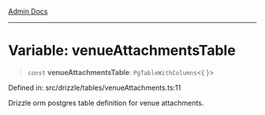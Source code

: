 [Admin Docs](/)

***

# Variable: venueAttachmentsTable

> `const` **venueAttachmentsTable**: `PgTableWithColumns`\<\{ \}\>

Defined in: src/drizzle/tables/venueAttachments.ts:11

Drizzle orm postgres table definition for venue attachments.
